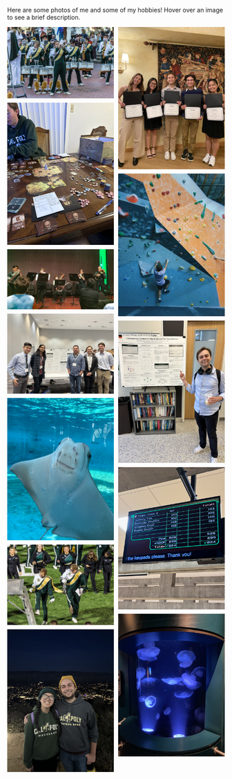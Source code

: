 

Here are some photos of me and some of my hobbies! Hover over an image to see a brief description.

<div class="masonry">
    <img 
        src="static/assets/img/trumpet_solo_1.jpg" 
        alt="Me playing a solo for at the Lunar New Year parade in San Francisco." 
        title="I was a section leader for the Cal Poly Mustang Band. This is me playing a solo for our performance at the Lunar New Year parade in San Francisco."
    />
    <img 
        src="static/assets/img/gloomhaven.jpg" 
        alt="One of the larger board games I like to play with my friends called Gloomhaven." 
        title="Me and my friends love large nerdy board games. This is one of the larger board games we play called Gloomhaven."
    />
    <img 
        src="static/assets/img/brass_quintet.JPG" 
        alt="Me alongside the Cal Poly brass quintet performing Anthony DiLorenzo's Fire Dance." 
        title="Me alongside the Cal Poly brass quintet performing Anthony DiLorenzo's Fire Dance for donors of the music department."
    />
    <img 
        src="static/assets/img/jmm_poster.jpg" 
        alt="My research group, research advisor and me and presenting our work at the 2024 JMM conference in San Francisco." 
        title="This is me, my research group, and my research advisor Dr. Vincent Bonini after presenting our work at the 2024 JMM conference in San Francisco."
    />
    <img 
        src="static/assets/img/ray.jpg" 
        alt="A cute Ray I saw at the Aquarium of the Pacific in Long Beach." 
        title="This is just a cute Ray I saw at the Aquarium of the Pacific in Long Beach."
    />
    <img 
        src="static/assets/img/me_and_nick_mustang_band.JPG" 
        alt="This is Me and a friend furiously dancing during one of our Mustang Band postgame performances." 
        title="This is me and a friend furiously dancing during one of our Mustang Band postgame performances."
    />
    <img 
        src="static/assets/img/hike_with_kelley.jpg" 
        alt="A photo of me and my Girlfriend atop Madonna Mountain." 
        title="This is a photo of me and my Girlfriend atop Madonna Mountain."
    />
    <img 
        src="static/assets/img/awards.jpg" 
        alt="A photo of me and my friends receiving our awards." 
        title="This is me and my friends receiving our awards at the yearly math department banquet."
    />
    <img 
        src="static/assets/img/rock_climbing.jpg" 
        alt="Me rock climbing." 
        title="This is me rock climbing at the local rock climbing gym (I'm not very good, but it's still fun)."
    />
    <img 
        src="static/assets/img/cal_poly_poster.jpg" 
        alt="Me presenting a poster at the Cal Poly poster symposium." 
        title="This is me presenting my research group's poster on Paley graphs at the Cal Poly poster symposium."
    />
    <img 
        src="static/assets/img/bowling_scores.JPG" 
        alt="Me and my friends' bowling scores" 
        title="These are some bowling scores for me and my friends from a recent bowling class. We have been going for a while now, and we've been slowly improving!"
    />
    <img 
        src="static/assets/img/jellies.jpg" 
        alt="Some cool jellies from the Monterey Bay aquarium" 
        title="These are some cool jellies I saw at the Monterey Bay aquarium (If you couldn't tell, I love marine life and marine biology)!"
    />
    
</div>

<style>
  .masonry {
    column-gap: 10px; /* Space between columns */
  }

  .masonry img {
    width: 100%;
    margin-bottom: 10px; /* Space between rows */
    display: block; /* Ensures no inline gap */
  }

  /* Adjust the number of columns based on screen size */
  @media (min-width: 1000px) {
    .masonry {
      column-count: 3; /* 3 columns for medium screens */
    }
  }

  @media (max-width: 1000px) {
    .masonry {
      column-count: 2; /* 2 columns for smaller screens */
    }
  }

  @media (max-width: 480px) {
    .masonry {
      column-count: 1; /* 1 column for very small screens */
    }
  }
</style>

<script>
  // JavaScript to adjust image height based on their aspect ratio
  window.addEventListener('load', function() {
    const masonry = document.querySelector('.masonry');
    const images = masonry.querySelectorAll('img');
    images.forEach(img => {
      img.style.height = img.offsetWidth * (img.naturalHeight / img.naturalWidth) + 'px';
    });
  });
</script>

